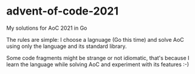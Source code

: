 # advent-of-code-2021
My solutions for AoC 2021 in Go

The rules are simple: I choose a lagnuage (Go this time) and solve AoC using only the language and its standard library.

Some code fragments might be strange or not idiomatic, that's because I learn the language while solving AoC and experiment with its features :-)
